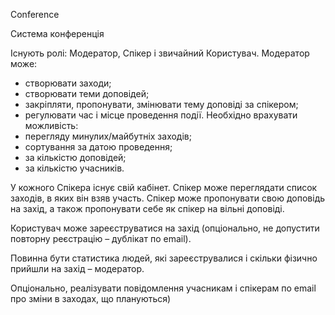 Conference

Система конференція

Існують ролі: Модератор, Спікер і звичайний Користувач.
Модератор може:
- створювати заходи;
- створювати теми доповідей;
- закріпляти, пропонувати, змінювати тему доповіді за спікером;
- регулювати час і місце проведення події.
Необхідно врахувати можливість:
- перегляду минулих/майбутніх заходів;
- сортування за датою проведення;
- за кількістю доповідей;
- за кількістю учасників.


 У кожного Спікера існує свій кабінет. 
 Спікер може переглядати список заходів, в яких він взяв участь. 
 Спікер може пропонувати свою доповідь на захід, а також пропонувати 
 себе як спікер на вільні доповіді.


 Користувач може зареєструватися на захід (опціонально, не допустити повторну
 реєстрацію – дублікат по email).
  
 Повинна бути статистика людей, які зареєструвалися і скільки фізично прийшли 
 на захід – модератор.
 
 
 Опціонально, реалізувати повідомлення учасникам і спікерам по email 
 про зміни в заходах, що плануються)
